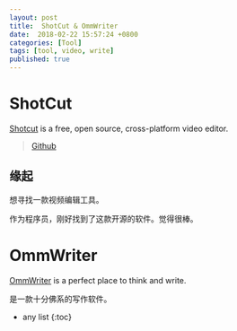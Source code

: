 ```yaml
---
layout: post
title:  ShotCut & OmmWriter
date:  2018-02-22 15:57:24 +0800
categories: [Tool]
tags: [tool, video, write]
published: true
---
```


# ShotCut

[Shotcut](https://www.shotcut.org/) is a free, open source, cross-platform video editor.

> [Github](https://github.com/mltframework/shotcut)

## 缘起

想寻找一款视频编辑工具。

作为程序员，刚好找到了这款开源的软件。觉得很棒。


# OmmWriter

[OmmWriter](https://ommwriter.com/) is a perfect place to think and write.

是一款十分佛系的写作软件。

* any list
{:toc}

